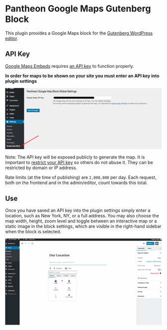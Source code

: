 # Pantheon Google Maps Gutenberg Block
This plugin provides a Google Maps block for the [Gutenberg WordPress editor](https://github.com/WordPress/gutenberg). 

## API Key
[Google Maps Embeds](https://developers.google.com/maps/documentation/embed/guide) requires [an API key](https://developers.google.com/maps/documentation/embed/get-api-key) to function properly. 

**In order for maps to be shown on your site you must enter an API key into plugin settings**

![Google Map Gutenberg Block API Setting](./assets/images/google-map-block-api-key.png)

Note: The API key will be exposed publicly to generate the map. It is important to [restrict your API key](https://developers.google.com/maps/documentation/embed/get-api-key#key-restrictions) so others do not abuse it. They can be restricted by domain or IP address.

Rate limits (at the time of publishing) are `2,000,000` per day. Each request, both on the frontend and in the admin/editor, count towards this total.

## Use
Once you have saved an API key into the plugin settings simply enter a location, such as New York, NY, or a full address. You may also choose the map width, height, zoom level and toggle between an interactive map or a static image in the block settings, which are visible in the right-hand sidebar when the block is selected.

![Google Map Gutenberg Block Demo](./assets/images/google-map-block-demo.gif)

